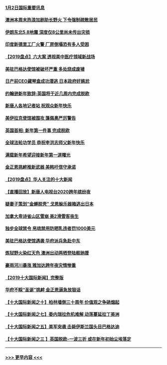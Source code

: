 #### [1月2日国际重要讯息](../pages/prog202/a102743488.md?t=01022044) 
#### [澳洲本周末热浪加剧助长野火 下令强制疏散居民](../pages/prog202/a102743421.md?t=01022044) 
#### [伊朗东北5.8地震 深度仅8公里尚未传出灾损](../pages/prog202/a102743396.md?t=01022044) 
#### [印度新德里工厂火警 厂房倒塌恐有多人受困](../pages/prog202/a102743386.md?t=01022044) 
#### [【2019盘点】六大案 透视美中医疗领域新战场](../pages/prog202/a102743227.md?t=01022044) 
#### [美驻巴格达使馆被破坏严重 多处烧成废墟](../pages/prog202/a102743244.md?t=01022044) 
#### [日产前CEO藏琴盒成功潜逃 日本政府好尴尬](../pages/prog202/a102742937.md?t=01022044) 
#### [约翰逊新年致辞:英国将于近几周内完成脱欧](../pages/prog202/a102742956.md?t=01022044) 
#### [新唐人各地记者站 祝观众新年快乐](../pages/prog202/a102742785.md?t=01022044) 
#### [美伊拉克使馆被围攻 篷佩奥严厉警告](../pages/prog202/a102742994.md?t=01022044) 
#### [英国首相: 新年第一件事 完成脱欧](../pages/prog202/a102742907.md?t=01022044) 
#### [全球法轮功学员 恭祝李洪志师父新年快乐](../pages/prog202/a102742900.md?t=01022044) 
#### [满载新年希望迎接新年第一道曙光](../pages/prog202/a102742809.md?t=01022044) 
#### [金正恩挑衅推新武器 美韩吁信守承诺](../pages/prog202/a102742799.md?t=01022044) 
#### [【2019盘点】华人关注的十大新闻](../pages/prog202/a102742748.md?t=01022044) 
#### [【直播回放】新唐人电视台2020跨年缤纷夜](../pages/prog202/a102738273.md?t=01022044) 
#### [疑妻子策划“金蝉脱壳” 戈恩躲乐器箱逃出日本](../pages/prog202/a102742535.md?t=01022044) 
#### [加拿大卑诗省山区雪崩 美2滑雪客丧生](../pages/prog202/a102742491.md?t=01022044) 
#### [独步全球禁令 帛琉禁用防晒乳违者罚1000美元](../pages/prog202/a102742478.md?t=01022044) 
#### [美驻巴格达使馆遇袭 华府派兵急赴中东](../pages/prog202/a102742451.md?t=01022044) 
#### [炼狱野火染红天色 澳洲出动两栖登陆舰驰援](../pages/prog202/a102742433.md?t=01022044) 
#### [豪雨河川暴涨 雅加达跨年夜灾情惨重](../pages/prog202/a102742271.md?t=01022044) 
#### [【2019十大国际新闻】完整版](../pages/prog202/a102742169.md?t=01022044) 
#### [华府不睬“圣诞”挑衅 金正恩逼急放狠话](../pages/prog202/a102742238.md?t=01022044) 
#### [【十大国际新闻之十】柏林墙倒三十周年 价值观之争硝烟起](../pages/prog202/a102736941.md?t=01022044) 
#### [【十大国际新闻之七】委内瑞拉危机难解 动荡蔓延拉丁美洲](../pages/prog202/a102736943.md?t=01022044) 
#### [【十大国际新闻之五】美军突袭 击毙伊斯兰国头目巴格达迪](../pages/prog202/a102736939.md?t=01022044) 
#### [【十大国际新闻之三 】英国脱欧-一波三折 或在新年初始尘埃落定](../pages/prog202/a102736926.md?t=01022044) 

----
#### [ >>> 更早内容 <<< ](../indexes/prog202-earlier.md)
